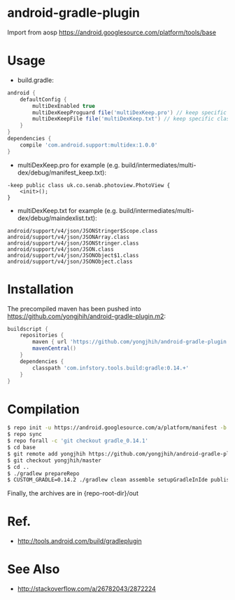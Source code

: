 android-gradle-plugin
=====================

Import from aosp https://android.googlesource.com/platform/tools/base

Usage
=====

* build.gradle:

```gradle
android {
    defaultConfig {
        multiDexEnabled true
        multiDexKeepProguard file('multiDexKeep.pro') // keep specific classes using proguard syntax
        multiDexKeepFile file('multiDexKeep.txt') // keep specific classes
    }
}
dependencies {
    compile 'com.android.support:multidex:1.0.0'
}
```

* multiDexKeep.pro for example (e.g. build/intermediates/multi-dex/debug/manifest_keep.txt):

```proguard
-keep public class uk.co.senab.photoview.PhotoView {
    <init>();
}
```

* multiDexKeep.txt for example (e.g. build/intermediates/multi-dex/debug/maindexlist.txt):

``` 
android/support/v4/json/JSONStringer$Scope.class
android/support/v4/json/JSONArray.class
android/support/v4/json/JSONStringer.class
android/support/v4/json/JSON.class
android/support/v4/json/JSONObject$1.class
android/support/v4/json/JSONObject.class
```

Installation
============

The precompiled maven has been pushed into https://github.com/yongjhih/android-gradle-plugin.m2:

```gradle 
buildscript {
    repositories {
        maven { url 'https://github.com/yongjhih/android-gradle-plugin.m2/raw/master/' }
        mavenCentral()
    }
    dependencies {
        classpath 'com.infstory.tools.build:gradle:0.14.+'
    }
}
```

Compilation
===========

```bash
$ repo init -u https://android.googlesource.com/a/platform/manifest -b  gradle_0.13.3
$ repo sync
$ repo forall -c 'git checkout gradle_0.14.1'
$ cd base
$ git remote add yongjhih https://github.com/yongjhih/android-gradle-plugin
$ git checkout yongjhih/master
$ cd ..
$ ./gradlew prepareRepo
$ CUSTOM_GRADLE=0.14.2 ./gradlew clean assemble setupGradleInIde publishLocal
```

Finally, the archives are in {repo-root-dir}/out

Ref.
====

* http://tools.android.com/build/gradleplugin

See Also
========

* http://stackoverflow.com/a/26782043/2872224
